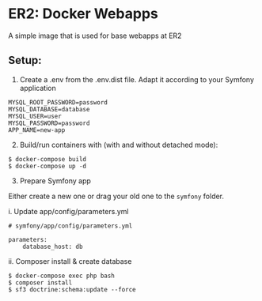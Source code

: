 # ER2: Docker Webapps
A simple image that is used for base webapps at ER2

## Setup:

1. Create a .env from the .env.dist file. Adapt it according to your Symfony application

```
MYSQL_ROOT_PASSWORD=password
MYSQL_DATABASE=database
MYSQL_USER=user
MYSQL_PASSWORD=password
APP_NAME=new-app
```

2. Build/run containers with (with and without detached mode):

```
$ docker-compose build
$ docker-compose up -d
```


3. Prepare Symfony app

Either create a new one or drag your old one to the `symfony` folder.

   i. Update app/config/parameters.yml
   

    # symfony/app/config/parameters.yml
    
    parameters:
        database_host: db

   ii. Composer install & create database
   

    $ docker-compose exec php bash
    $ composer install  
    $ sf3 doctrine:schema:update --force
    

